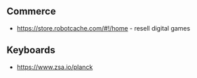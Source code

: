 
## Commerce
* https://store.robotcache.com/#!/home - resell digital games

## Keyboards
* https://www.zsa.io/planck